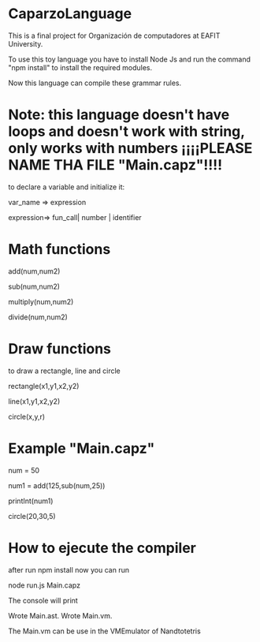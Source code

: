 # CaparzoLanguage
This is a final project for Organización de computadores at EAFIT University. 

To use this toy language you have to install Node Js and run the command "npm install" to install the required modules.

Now this language can compile these grammar rules.
# Note: this language doesn't have loops and doesn't work with string, only works with numbers ¡¡¡¡PLEASE NAME THA FILE "Main.capz"!!!!

to declare a variable and initialize it:

var_name => expression

expression=> fun_call| number | identifier
# Math functions
add(num,num2)

sub(num,num2)

multiply(num,num2)

divide(num,num2)

# Draw functions

to draw a rectangle, line and circle

rectangle(x1,y1,x2,y2)

line(x1,y1,x2,y2)

circle(x,y,r)

# Example "Main.capz"
num = 50

num1 = add(125,sub(num,25))

printInt(num1)

circle(20,30,5)

# How to ejecute the compiler
after run npm install now you can run

node run.js Main.capz

The console will print 

Wrote Main.ast.
Wrote Main.vm.

The Main.vm can be use in the VMEmulator of Nandtotetris
